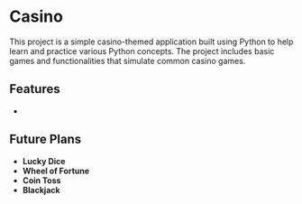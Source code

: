 # Casino
This project is a simple casino-themed application built using Python to help learn and practice various Python concepts. The project includes basic games and functionalities that simulate common casino games.

## Features
- 
    
## Future Plans
- **Lucky Dice**
- **Wheel of Fortune**
- **Coin Toss**
- **Blackjack**

